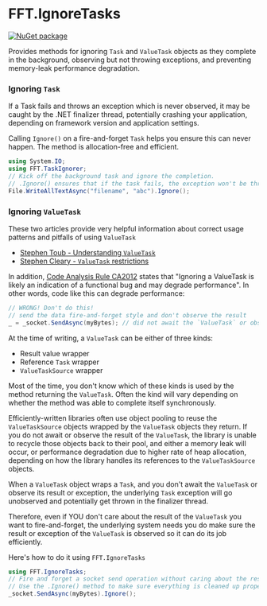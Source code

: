 # FFT.IgnoreTasks

[![NuGet package](https://img.shields.io/nuget/v/FFT.IgnoreTasks.svg)](https://nuget.org/packages/FFT.IgnoreTasks)

Provides methods for ignoring `Task` and `ValueTask` objects as they complete in the background, observing but not throwing exceptions, and preventing memory-leak performance degradation.

### Ignoring `Task`

If a Task fails and throws an exception which is never observed, it may be caught by the .NET finalizer thread, potentially crashing your application, depending on framework version and application settings.

Calling `Ignore()` on a fire-and-forget `Task` helps you ensure this can never happen. The method is allocation-free and efficient.

```csharp
using System.IO;
using FFT.TaskIgnorer;
// Kick off the background task and ignore the completion.
// .Ignore() ensures that if the task fails, the exception won't be thrown by the finalizer thread.
File.WriteAllTextAsync("filename", "abc").Ignore();
```

### Ignoring `ValueTask`

These two articles provide very helpful information about correct usage patterns and pitfalls of using `ValueTask`

- [Stephen Toub - Understanding `ValueTask`](https://devblogs.microsoft.com/dotnet/understanding-the-whys-whats-and-whens-of-valuetask/#valid-consumption-patterns-for-valuetasks)
- [Stephen Cleary - `ValueTask` restrictions](https://blog.stephencleary.com/2020/03/valuetask.html)

In addition, [Code Analysis Rule CA2012](https://docs.microsoft.com/en-us/dotnet/fundamentals/code-analysis/quality-rules/ca2012?view=vs-2019) states that "Ignoring a ValueTask is likely an indication of a functional bug and may degrade performance". In other words, code like this can degrade performance: 

```csharp
// WRONG! Don't do this!
// send the data fire-and-forget style and don't observe the result
_ = _socket.SendAsync(myBytes); // did not await the `ValueTask` or observe its result or exception.
```

At the time of writing, a `ValueTask` can be either of three kinds:

- Result value wrapper
- Reference `Task` wrapper
- `ValueTaskSource` wrapper

Most of the time, you don't know which of these kinds is used by the method returning the `ValueTask`. Often the kind will vary depending on whether the method was able to complete itself synchronously.

Efficiently-written libraries often use object pooling to reuse the `ValueTaskSource` objects wrapped by the `ValueTask` objects they return. If you do not await or observe the result of the `ValueTask`, the library is unable to recycle those objects back to their pool, and either a memory leak will occur, or performance degradation due to higher rate of heap allocation, depending on how the library handles its references to the `ValueTaskSource` objects.

When a `ValueTask` object wraps a `Task`, and you don't await the `ValueTask` or observe its result or exception, the underlying `Task` exception will go unobserved and potentially get thrown in the finalizer thread.

Therefore, even if YOU don't care about the result of the `ValueTask` you want to fire-and-forget, the underlying system needs you do make sure the result or exception of the `ValueTask` is observed so it can do its job efficiently.

Here's how to do it using `FFT.IgnoreTasks`

```csharp
using FFT.IgnoreTasks;
// Fire and forget a socket send operation without caring about the result.
// Use the .Ignore() method to make sure everything is cleaned up properly.
_socket.SendAsync(myBytes).Ignore();
```


